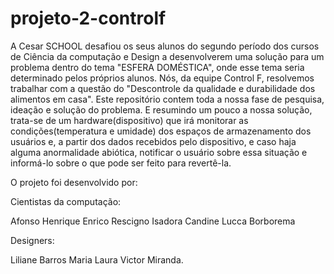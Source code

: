 # projeto-2-controlf

A Cesar SCHOOL desafiou os seus alunos do segundo período dos cursos de Ciência da computação e Design a desenvolverem uma solução para um problema dentro do tema "ESFERA DOMÉSTICA", onde esse tema seria determinado pelos próprios alunos.
Nós, da equipe Control F, resolvemos trabalhar com a questão do "Descontrole da qualidade e durabilidade dos alimentos em casa".
Este repositório contem toda a nossa fase de pesquisa, ideação e solução do problema.
E resumindo um pouco a nossa solução, trata-se de um hardware(dispositivo) que irá monitorar as condições(temperatura e umidade) dos espaços de armazenamento dos usuários e, a partir dos dados recebidos pelo dispositivo, e caso haja alguma anormalidade abiótica, notificar o usuário sobre essa situação e informá-lo sobre o que pode ser feito para revertê-la.

O projeto foi desenvolvido por:

Cientistas da computação:

Afonso Henrique
Enrico Rescigno
Isadora Candine
Lucca Borborema

Designers:

Liliane Barros
Maria Laura
Victor Miranda.
